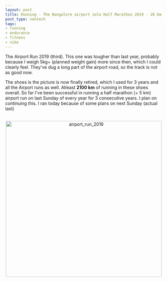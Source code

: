 ```yaml
---
layout: post
title: Running - The Bangalore airport solo Half Marathon 2019 - 26 km
post_type: nontech
tags:
- running
- endurance
- fitness
- nike
---
```


<p>
The Airport Run 2019 (third). This one was tougher than last year, probably because I weigh 5kg+ (planned weight gain) more since then, which I could clearly feel. They've dug a long part of the airport road, so the track is not as good now.
</p>
<p>
The shoes is the picture is now finally retired, which I used for 3 years and all the Airport runs as well. Atleast <b>2100 km</b> of running in these shoes overall.
So far I've been successful in running a half marathon (+ 5 km) airport run on last Sunday of every year for 3 consecutive years. I plan on continuing this. I ran today because of some plans on next Sunday (actual last)
</p>
<br>
<center><img class="img-responsive" src="{{ site.url }}/assets/images/airport_run_2019.png" alt="airport_run_2019" style="width:500px;height:500px;" />
</center>
